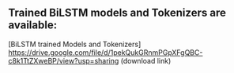 ## Trained BiLSTM models and Tokenizers are available: 

[BiLSTM trained Models and Tokenizers] https://drive.google.com/file/d/1pekQukGRnmPGpXFgQBC-c8k1TtZXweBP/view?usp=sharing (download link)
